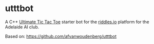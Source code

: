 # utttbot
A C++ [Ultimate Tic Tac Toe](https://playground.riddles.io/competitions/ultimate-tic-tac-toe) starter bot for the [riddles.io](https://www.riddles.io) platform for the Adelaide AI club.

Based on:
https://github.com/afvanwoudenberg/utttbot
